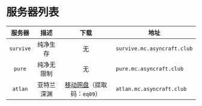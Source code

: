 ---
---

# 服务器列表

|   服务器   |      描述       |                                  下载                                  | 地址                         |
| :--------: | :-------------: | :--------------------------------------------------------------------: | ---------------------------- |
| `survive`  |    纯净生存     |                                   无                                   | `survive.mc.asyncraft.club`  |
|   `pure`   |   纯净无限制    |                                   无                                   | `pure.mc.asyncraft.club`     |
|   `atlan`    |  亚特兰深渊   | [移动网盘](https://caiyun.139.com/m/i?2eAjs8opqHgzt)（提取码：`eq09`） | `atlan.mc.asyncraft.club`      |
